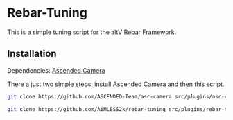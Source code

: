 
# Rebar-Tuning

This is a simple tuning script for the altV Rebar Framework.

## Installation
Dependencies: [Ascended Camera](https://github.com/ASCENDED-Team/ascended-camera)

There a just two simple steps, install Ascended Camera and then this script.

```bash
git clone https://github.com/ASCENDED-Team/asc-camera src/plugins/asc-camera

git clone https://github.com/AiMLESS2k/rebar-tuning src/plugins/rebar-tuning
```
